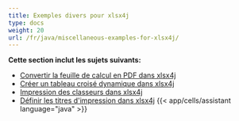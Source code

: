 ```yaml
---
title: Exemples divers pour xlsx4j
type: docs
weight: 20
url: /fr/java/miscellaneous-examples-for-xlsx4j/
---
```


 **Cette section inclut les sujets suivants:**
- [Convertir la feuille de calcul en PDF dans xlsx4j](/cells/fr/java/convert-spreadsheet-to-pdf-in-xlsx4j/)
- [Créer un tableau croisé dynamique dans xlsx4j](/cells/fr/java/create-pivot-table-in-xlsx4j/)
- [Impression des classeurs dans xlsx4j](/cells/fr/java/printing-workbooks-in-xlsx4j/)
- [Définir les titres d'impression dans xlsx4j](/cells/fr/java/set-print-titles-in-xlsx4j/)
{{< app/cells/assistant language="java" >}}
